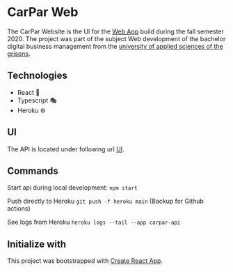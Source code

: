# CarPar Web

The CarPar Website is the UI for the [Web App](https://github.com/zperee/CarPar_web) build during the fall semester 2020. 
The project was part of the subject Web development of the bachelor digital business management from the [university of applied sciences of the grisons](https://www.fhgr.ch/en/).

## Technologies
* React :rocket:
* Typescript :performing_arts:
* Heroku :gear:

## UI
The API is located under following url [UI](https://carpar-web.herokuapp.com/).

## Commands 
Start api during local development: `npm start`

Push directly to Heroku `git push -f heroku main` (Backup for Github actions)

See logs from Heroku `heroku logs --tail --app carpar-api`

## Initialize with 
This project was bootstrapped with [Create React App](https://github.com/facebook/create-react-app).

